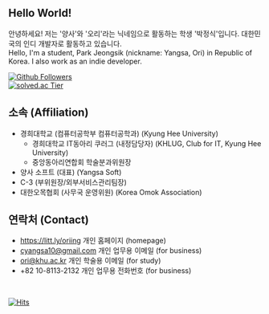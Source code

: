 ## Hello World! 
안녕하세요! 저는 '양사'와 '오리'라는 닉네임으로 활동하는 학생 '박정식'입니다. 대한민국의 인디 개발자로 활동하고 있습니다.<br>
Hello, I'm a student, Park Jeongsik (nickname: Yangsa, Ori) in Republic of Korea. I also work as an indie developer.


[![Github Followers](https://img.shields.io/github/followers/sat0317?color=009300&label=Github%20Followers&style=for-the-badge)](https://github.com/sat0317?tab=followers)<br>
[![solved.ac Tier](http://mazassumnida.wtf/api/v2/generate_badge?boj=sat0317)](https://solved.ac/sat0317)
<br>

## 소속 (Affiliation)
* 경희대학교 (컴퓨터공학부 컴퓨터공학과) (Kyung Hee University)
  * 경희대학교 IT동아리 쿠러그 (내정담당자) (KHLUG, Club for IT, Kyung Hee University)
  * 중앙동아리연합회 학술분과위원장
* 양사 소프트 (대표) (Yangsa Soft)
* C-3 (부위원장/외부서비스관리팀장)
* 대한오목협회 (사무국 운영위원) (Korea Omok Association)

## 연락처 (Contact)
* https://litt.ly/oriing 개인 홈페이지 (homepage)
* cyangsa10@gmail.com 개인 업무용 이메일 (for business)
* ori@khu.ac.kr 개인 학술용 이메일 (for study)
* +82 10-8113-2132 개인 업무용 전화번호 (for business)

<br>

[![Hits](https://hits.seeyoufarm.com/api/count/incr/badge.svg?url=https%3A%2F%2Fgithub.com%2Fsat0317)](https://github.com/sat0317)
